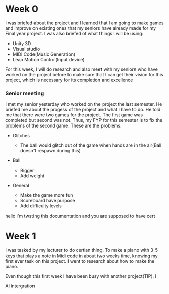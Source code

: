 # Week 0
I was briefed about the project and I learned that I am going to make games and improve on existing ones that my seniors have already made for my Final year project.
 I was also briefed of what things I will be using:
 * Unity 3D
 * Visual studio
 * MIDI Code(Music Generation)
 * Leap Motion Control(Input device)

For this week, I will do research and also meet with my seniors who have worked on the project before to make sure that I can get their vision for this project, which is necessary for its completion and excellence

### Senior meeting
I met my senior yesterday who worked on the project the last semester. He briefed me about the progess of the project and what I have to do. He told me that there were two games for the project. The first game was completed but second was not. Thus, my FYP for this semester is to fix the problems of the second game.
These are the problems:
* Glitches
	* The ball would glitch out of the game when hands are in the air(Ball doesn't respawn during this)

* Ball       
	* Bigger
	* Add weight

* General
	* Make the game more fun
	* Scoreboard have purpose
	* Add difficulty levels

hello i'm twsting this documentation and you  are supposed to have cert
# Week 1
I was tasked by my lecturer to do certian thing. To make a piano with 3-5 keys that plays a note in Midi code in about two weeks time, knowing my first ever task on this project. I went to research about how to make the piano.

Even though this first week I have been busy with another project(TIP), I 

AI intergration
<!--stackedit_data:
eyJoaXN0b3J5IjpbMjAwMTE3ODg1MywxMzI2NTAxNzU0LC0xNj
Y5MzIzNDA3LC00NDgyNTQwNDcsLTk3OTIyMjU3NywtODgzNjQw
MSwtMTQ3MTcwMDI1NSwtNjU4NjQ5NTUyLC0yMDA1Njc1MzgxLC
0xOTQ4NTY4MjQ4LDQ2Mzk3NDQsNTc0OTMxNTQyLDU3MTgxNTM3
N119
-->